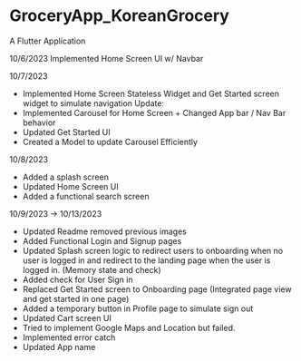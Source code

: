 # GroceryApp_KoreanGrocery

A Flutter Application

10/6/2023
Implemented Home Screen UI w/ Navbar

10/7/2023
- Implemented Home Screen Stateless Widget and Get Started screen widget to simulate navigation
Update:
- Implemented Carousel for Home Screen + Changed App bar / Nav Bar behavior
- Updated Get Started UI
- Created a Model to update Carousel Efficiently


10/8/2023
- Added a splash screen
- Updated Home Screen UI
- Added a functional search screen

10/9/2023 -> 10/13/2023
- Updated Readme removed previous images
- Added Functional Login and Signup pages
- Updated Splash screen logic to redirect users to onboarding when no user is logged in and redirect to the landing page when the user is logged in. (Memory state and check)
- Added check for User Sign in
- Replaced Get Started screen to Onboarding page (Integrated page view and get started in one page)
- Added a temporary button in Profile page to simulate sign out
- Updated Cart screen UI
- Tried to implement Google Maps and Location but failed.
- Implemented error catch
- Updated App name  


